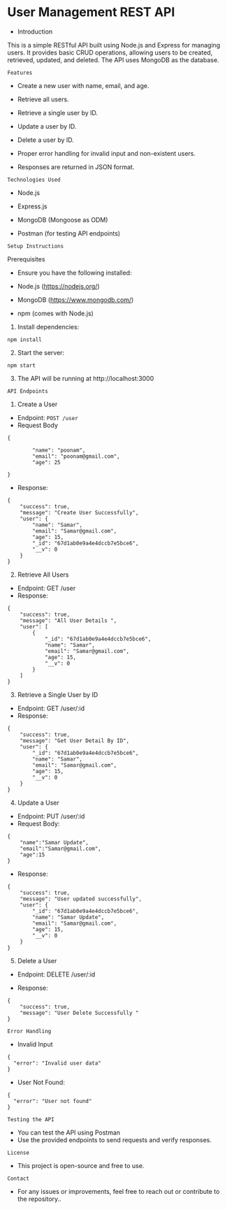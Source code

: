 # User Management REST API

- Introduction

This is a simple RESTful API built using Node.js and Express for managing users. It provides basic CRUD operations, allowing users to be created, retrieved, updated, and deleted. The API uses MongoDB as the database.

`Features`

- Create a new user with name, email, and age.

- Retrieve all users.

- Retrieve a single user by ID.

- Update a user by ID.

- Delete a user by ID.

- Proper error handling for invalid input and non-existent users.

- Responses are returned in JSON format.

`Technologies Used`

- Node.js

- Express.js

- MongoDB (Mongoose as ODM)

- Postman (for testing API endpoints)

`Setup Instructions`

Prerequisites

- Ensure you have the following installed:

- Node.js (https://nodejs.org/)

- MongoDB (https://www.mongodb.com/)

- npm (comes with Node.js)

1. Install dependencies:

```
npm install
```

2. Start the server:

```
npm start
```

3. The API will be running at http://localhost:3000

`API Endpoints`

1. Create a User

- Endpoint: `POST /user`
- Request Body
```
{

        "name": "poonam",
        "email": "poonam@gmail.com",
        "age": 25

}

```
- Response:
```
{
    "success": true,
    "message": "Create User Successfully",
    "user": {
        "name": "Samar",
        "email": "Samar@gmail.com",
        "age": 15,
        "_id": "67d1ab0e9a4e4dccb7e5bce6",
        "__v": 0
    }
}
```

2. Retrieve All Users
- Endpoint: GET /user
- Response: 
```
{
    "success": true,
    "message": "All User Details ",
    "user": [
        {
            "_id": "67d1ab0e9a4e4dccb7e5bce6",
            "name": "Samar",
            "email": "Samar@gmail.com",
            "age": 15,
            "__v": 0
        }
    ]
}
```

3. Retrieve a Single User by ID
- Endpoint: GET /user/:id
- Response: 
```
{
    "success": true,
    "message": "Get User Detail By ID",
    "user": {
        "_id": "67d1ab0e9a4e4dccb7e5bce6",
        "name": "Samar",
        "email": "Samar@gmail.com",
        "age": 15,
        "__v": 0
    }
}
```

4. Update a User
- Endpoint: PUT /user/:id
- Request Body:
```
{
    "name":"Samar Update",
    "email":"Samar@gmail.com",
    "age":15
}
```
- Response:
```
{
    "success": true,
    "message": "User updated successfully",
    "user": {
        "_id": "67d1ab0e9a4e4dccb7e5bce6",
        "name": "Samar Update",
        "email": "Samar@gmail.com",
        "age": 15,
        "__v": 0
    }
}
```

5. Delete a User
- Endpoint: DELETE /user/:id

- Response:
```
{
    "success": true,
    "message": "User Delete Successfully "
}
```


`Error Handling`
- Invalid Input
```
{
  "error": "Invalid user data"
}
```

- User Not Found:
```
{
  "error": "User not found"
}
```



`Testing the API`
- You can test the API using Postman
- Use the provided endpoints to send requests and verify responses.


`License`
- This project is open-source and free to use.


`Contact`
- For any issues or improvements, feel free to reach out or contribute to the repository..